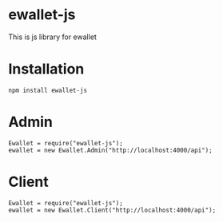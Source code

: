 # ewallet-js
This is js library for ewallet

# Installation
```
npm install ewallet-js
```

# Admin
```
Ewallet = require("ewallet-js");
ewallet = new Ewallet.Admin("http://localhost:4000/api");
```

# Client
```
Ewallet = require("ewallet-js");
ewallet = new Ewallet.Client("http://localhost:4000/api");
```